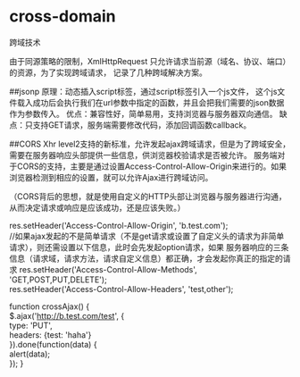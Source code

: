# cross-domain
跨域技术

由于同源策略的限制，XmlHttpRequest 只允许请求当前源（域名、协议、端口）的资源，为了实现跨域请求，
记录了几种跨域解决方案。

##jsonp
原理：动态插入script标签，通过script标签引入一个js文件，
这个js文件载入成功后会执行我们在url参数中指定的函数，并且会把我们需要的json数据作为参数传入。
优点：兼容性好，简单易用，支持浏览器与服务器双向通信。
缺点：只支持GET请求，服务端需要修改代码，添加回调函数callback。

##CORS
Xhr level2支持的新标准，允许发起ajax跨域请求，但是为了跨域安全，需要在服务器响应头部提供一些信息，供浏览器校验请求是否被允许。
服务端对于CORS的支持，主要是通过设置Access-Control-Allow-Origin来进行的。如果浏览器检测到相应的设置，就可以允许Ajax进行跨域访问。

（CORS背后的思想，就是使用自定义的HTTP头部让浏览器与服务器进行沟通，从而决定请求或响应是应该成功，还是应该失败。）

 res.setHeader('Access-Control-Allow-Origin', 'b.test.com');  
 //如果ajax发起的不是简单请求（不是get请求或设置了自定义头的请求为非简单请求），则还需设置以下信息，此时会先发起option请求，如果
 服务器响应的三条信息（请求域，请求方法，请求自定义信息）都正确，才会发起你真正的指定的请求
 res.setHeader('Access-Control-Allow-Methods', 'GET,POST,PUT,DELETE');  
 res.setHeader('Access-Control-Allow-Headers', 'test,other');  
 
function crossAjax() {  
      $.ajax('http://b.test.com/test', {  
          type: 'PUT',  
          headers: {test: 'haha'}  
      }).done(function(data) {  
        alert(data);  
      });
}

